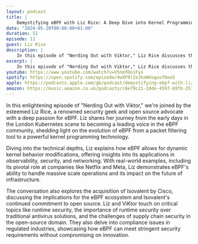 ```yaml
---
layout: podcast
title: |
    Demystifying eBPF with Liz Rice: A Deep Dive into Kernel Programming and Security
date: "2024-05-20T00:00:00+01:00"
duration: 51
episode: 11
guest: Liz Rice
description: |
    In this episode of "Nerding Out with Viktor," Liz Rice discusses the evolution and applications of eBPF in observability, security, and networking, highlighting its impact at companies like Netflix and Meta, the implications of Cisco's acquisition of Isovalent, and the importance of runtime security and compliance in the open-source domain.
excerpt: |
    In this episode of "Nerding Out with Viktor," Liz Rice discusses the evolution and applications of eBPF in observability, security, and networking, highlighting its impact at companies like Netflix and Meta, the implications of Cisco's acquisition of Isovalent, and the importance of runtime security and compliance in the open-source domain.
youtube: https://www.youtube.com/watch?v=V5nmfDoiFys
spotify: https://open.spotify.com/episode/4wXF9lIeJhoWVogxof0oe5
apple: https://podcasts.apple.com/gb/podcast/demystifying-ebpf-with-liz-rice-a-deep-dive-into/id1722663295?i=1000656091310
amazon: https://music.amazon.co.uk/podcasts/c8e79c21-2dde-4597-b9fb-257ecbc2bf29/episodes/2abbad1e-ca7d-465c-9173-17cf740e05a9/nerding-out-with-viktor-demystifying-ebpf-with-liz-rice-a-deep-dive-into-kernel-programming-and-security
---
```


In this enlightening episode of "Nerding Out with Viktor," we're joined by the esteemed Liz Rice, a renowned security geek and open source advocate with a deep passion for eBPF. Liz shares her journey from the early days in the London Kubernetes scene to becoming a leading voice in the eBPF community, shedding light on the evolution of eBPF from a packet filtering tool to a powerful kernel programming technology.

Diving into the technical depths, Liz explains how eBPF allows for dynamic kernel behavior modifications, offering insights into its applications in observability, security, and networking. With real-world examples, including its pivotal role at companies like Netflix and Meta, Liz demonstrates eBPF's ability to handle massive scale operations and its impact on the future of infrastructure.

The conversation also explores the acquisition of Isovalent by Cisco, discussing the implications for the eBPF ecosystem and Isovalent's continued commitment to open source. Liz and ViKtor touch on critical topics like runtime security, the importance of runtime security over traditional antivirus solutions, and the challenges of supply chain security in the open-source domain. They also delve into compliance issues in regulated industries, showcasing how eBPF can meet stringent security requirements without compromising on innovation.
